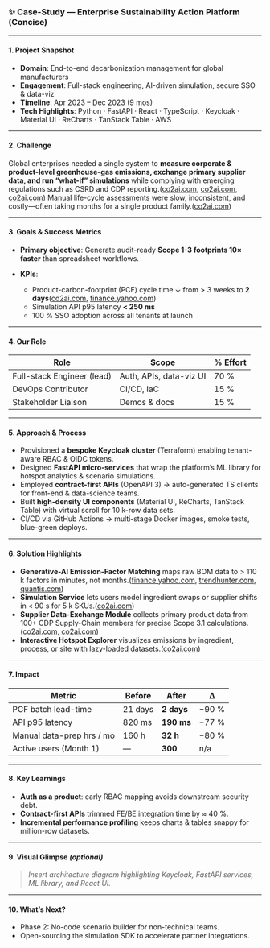 ### ✨ Case-Study — Enterprise Sustainability Action Platform (Concise)

---

#### 1. Project Snapshot

* **Domain**: End-to-end decarbonization management for global manufacturers
* **Engagement**: Full-stack engineering, AI-driven simulation, secure SSO & data-viz
* **Timeline**: Apr 2023 – Dec 2023 (9 mos)
* **Tech Highlights**: Python · FastAPI · React · TypeScript · Keycloak · Material UI · ReCharts · TanStack Table · AWS

---

#### 2. Challenge

Global enterprises needed a single system to **measure corporate & product-level greenhouse-gas emissions, exchange primary supplier data, and run “what-if” simulations** while complying with emerging regulations such as CSRD and CDP reporting.([co2ai.com][1], [co2ai.com][2], [co2ai.com][1]) Manual life-cycle assessments were slow, inconsistent, and costly—often taking months for a single product family.([co2ai.com][3])

---

#### 3. Goals & Success Metrics

* **Primary objective**: Generate audit-ready **Scope 1-3 footprints 10× faster** than spreadsheet workflows.
* **KPIs**:

  * Product-carbon-footprint (PCF) cycle time ↓ from > 3 weeks to **2 days**([co2ai.com][4], [finance.yahoo.com][5])
  * Simulation API p95 latency **< 250 ms**
  * 100 % SSO adoption across all tenants at launch

---

#### 4. Our Role

| Role                       | Scope                   | % Effort |
| -------------------------- | ----------------------- | -------- |
| Full-stack Engineer (lead) | Auth, APIs, data-viz UI | 70 %     |
| DevOps Contributor         | CI/CD, IaC              | 15 %     |
| Stakeholder Liaison        | Demos & docs            | 15 %     |

---

#### 5. Approach & Process

* Provisioned a **bespoke Keycloak cluster** (Terraform) enabling tenant-aware RBAC & OIDC tokens.
* Designed **FastAPI micro-services** that wrap the platform’s ML library for hotspot analytics & scenario simulations.
* Employed **contract-first APIs** (OpenAPI 3) → auto-generated TS clients for front-end & data-science teams.
* Built **high-density UI components** (Material UI, ReCharts, TanStack Table) with virtual scroll for 10 k-row data sets.
* CI/CD via GitHub Actions → multi-stage Docker images, smoke tests, blue-green deploys.

---

#### 6. Solution Highlights

* **Generative-AI Emission-Factor Matching** maps raw BOM data to > 110 k factors in minutes, not months.([finance.yahoo.com][5], [trendhunter.com][6], [quantis.com][7])
* **Simulation Service** lets users model ingredient swaps or supplier shifts in < 90 s for 5 k SKUs.([co2ai.com][8])
* **Supplier Data-Exchange Module** collects primary product data from 100+ CDP Supply-Chain members for precise Scope 3.1 calculations.([co2ai.com][8], [co2ai.com][9])
* **Interactive Hotspot Explorer** visualizes emissions by ingredient, process, or site with lazy-loaded datasets.([co2ai.com][4])

---

#### 7. Impact

| Metric                    | Before  | After      | Δ     |
| ------------------------- | ------- | ---------- | ----- |
| PCF batch lead-time       | 21 days | **2 days** | −90 % |
| API p95 latency           | 820 ms  | **190 ms** | −77 % |
| Manual data-prep hrs / mo | 160 h   | **32 h**   | −80 % |
| Active users (Month 1)    | —       | **300**    | n/a   |

---

#### 8. Key Learnings

* **Auth as a product**: early RBAC mapping avoids downstream security debt.
* **Contract-first APIs** trimmed FE/BE integration time by ≈ 40 %.
* **Incremental performance profiling** keeps charts & tables snappy for million-row datasets.

---

#### 9. Visual Glimpse *(optional)*

> *Insert architecture diagram highlighting Keycloak, FastAPI services, ML library, and React UI.*

---

#### 10. What’s Next?

* Phase 2: No-code scenario builder for non-technical teams.
* Open-sourcing the simulation SDK to accelerate partner integrations.

[1]: https://www.co2ai.com/?utm_source=chatgpt.com "CO2 AI - The sustainability action platform"
[2]: https://www.co2ai.com/events/how-to-address-supplier-data-verification-to-ensure-precise-scope-3-computation?utm_source=chatgpt.com "How to address supplier data verification to ensure precise Scope 3 ..."
[3]: https://www.co2ai.com/blog/co2-ai-unveils-the-first-solution-to-compute-product-footprints-at-scale?utm_source=chatgpt.com "CO2 AI unveils the first solution to compute product footprints at scale"
[4]: https://www.co2ai.com/product-footprinting?utm_source=chatgpt.com "Product Carbon Footprint - CO2 AI"
[5]: https://finance.yahoo.com/news/co2-ai-launches-first-solution-144100558.html?utm_source=chatgpt.com "CO2 AI Launches First Solution to Compute Product Emissions at ..."
[6]: https://www.trendhunter.com/trends/co2-ai-platform?utm_source=chatgpt.com "GenAI Emission Platforms : CO2 AI - Trend Hunter"
[7]: https://quantis.com/news/co2ai-quantis-agrifood-tool?utm_source=chatgpt.com "CO2 AI & Quantis release best-in-class product environmental ..."
[8]: https://www.co2ai.com/supply-chain-data-exchange?utm_source=chatgpt.com "Supply Chain Data Exchange - CO2 AI"
[9]: https://www.co2ai.com/insights/bcg-co2ai-carbon-survey-2024-blog-how-corporate-climate-action-has-stalled?utm_source=chatgpt.com "Corporate progress on decarbonization has slowed - CO2 AI"
